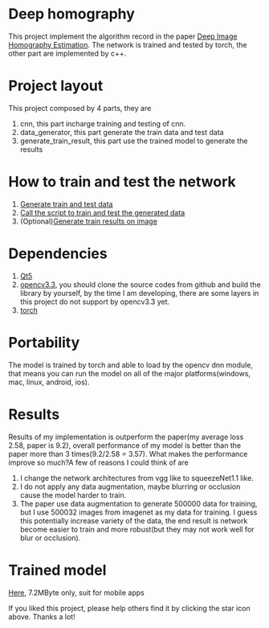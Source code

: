 # Deep homography

This project implement the algorithm record in the paper [Deep Image Homography Estimation](https://arxiv.org/pdf/1606.03798.pdf).
The network is trained and tested by torch, the other part are implemented by c++.

# Project layout

This project composed by 4 parts, they are 

1. cnn, this part incharge training and testing of cnn.
2. data_generator, this part generate the train data and test data
3. generate_train_result, this part use the trained model to generate the results

# How to train and test the network

1. [Generate train and test data](https://github.com/stereomatchingkiss/blogCodes2/tree/master/deep_homography/data_generator)
2. [Call the script to train and test the generated data](https://github.com/stereomatchingkiss/blogCodes2/tree/master/deep_homography/cnn/torch)
3. (Optional)[Generate train results on image](https://github.com/stereomatchingkiss/blogCodes2/tree/master/deep_homography/generate_train_result)

# Dependencies

1. [Qt5](http://torch.ch/)
2. [opencv3.3](https://opencv.org/), you should clone the source codes from github and 
build the library by yourself, by the time I am developing, there are some layers in this 
project do not support by opencv3.3 yet.
3. [torch](http://torch.ch/)

# Portability

The model is trained by torch and able to load by the opencv dnn module, that means you can 
run the model on all of the major platforms(windows, mac, linux, android, ios).

# Results

Results of my implementation is outperform the paper(my average loss 2.58, paper is 9.2), 
overall performance of my model is better than the paper more than 3 times(9.2/2.58 = 3.57).
What makes the performance improve so much?A few of reasons I could think of are

1. I change the network architectures from vgg like to squeezeNet1.1 like.
2. I do not apply any data augmentation, maybe blurring or occlusion cause the model harder to train.
3. The paper use data augmentation to generate 500000 data for training, but I use 500032 images from imagenet
as my data for training. I guess this potentially increase variety of the data, the end result is network 
become easier to train and more robust(but they may not work well for blur or occlusion).

# Trained model 

[Here](https://mega.nz/#!8oMW0bpT!IjkEj_2FfmwZ3svvySFrtRZc6mGTxoR4naMshQcDbP8), 7.2MByte only, suit for mobile apps

If you liked this project, please help others find it by clicking the star icon above. Thanks a lot!
